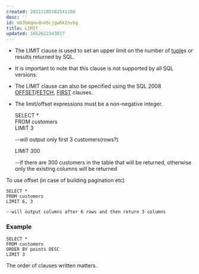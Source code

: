 ```yaml
---
created: 20211105182541188
desc: ''
id: mb3bmqmvdne6cjgw6k2nvbg
title: LIMIT
updated: 1652622343017
---
```

   
   
- The LIMIT clause is used to set an upper limit on the number of [tuple](/not_created.md)s or results returned by SQL.   
- It is important to note that this clause is not supported by all SQL versions.   
- The LIMIT clause can also be specified using the SQL 2008 [OFFSET](/not_created.md)/[FETCH](/not_created.md), [FIRST](/not_created.md) clauses.   
- The limit/offset expressions must be a non-negative integer.   
   
  SELECT \*   
  FROM customers   
  LIMIT 3   
   
  --will output only first 3 customers(rows?)   
   
  LIMIT 300   
   
  --if there are 300 customers in the table that will be returned, otherwise only the existing columns will be returned   
   
To use offset (in case of building pagination etc)   
   
    SELECT *   
    FROM customers   
    LIMIT 6, 3   
   
    --will output columns after 6 rows and then return 3 columns   
   
### Example   
   
    SELECT *   
    FROM customers   
    ORDER BY points DESC   
    LIMIT 3   
   
The order of clauses written matters.